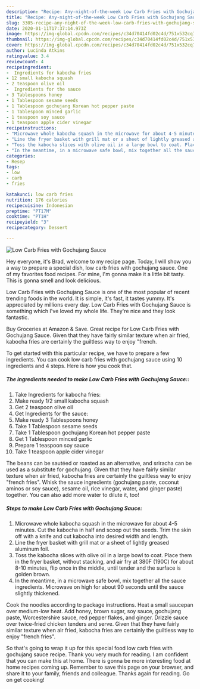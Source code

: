 ```yaml
---
description: "Recipe: Any-night-of-the-week Low Carb Fries with Gochujang Sauce"
title: "Recipe: Any-night-of-the-week Low Carb Fries with Gochujang Sauce"
slug: 3305-recipe-any-night-of-the-week-low-carb-fries-with-gochujang-sauce
date: 2020-01-11T17:37:14.973Z
image: https://img-global.cpcdn.com/recipes/c34d70414fd02c4d/751x532cq70/low-carb-fries-with-gochujang-sauce-recipe-main-photo.jpg
thumbnail: https://img-global.cpcdn.com/recipes/c34d70414fd02c4d/751x532cq70/low-carb-fries-with-gochujang-sauce-recipe-main-photo.jpg
cover: https://img-global.cpcdn.com/recipes/c34d70414fd02c4d/751x532cq70/low-carb-fries-with-gochujang-sauce-recipe-main-photo.jpg
author: Lucinda Atkins
ratingvalue: 3.4
reviewcount: 4
recipeingredient:
-  Ingredients for kabocha fries
- 12 small kabocha squash
- 2 teaspoon olive oil
-  Ingredients for the sauce
- 3 Tablespoons honey
- 1 Tablespoon sesame seeds
- 1 Tablespoon gochujang Korean hot pepper paste
- 1 Tablespoon minced garlic
- 1 teaspoon soy sauce
- 1 teaspoon apple cider vinegar
recipeinstructions:
- "Microwave whole kabocha squash in the microwave for about 4-5 minutes. Cut the kabocha in half and scoop out the seeds. Trim the skin off with a knife and cut kabocha into desired width and length."
- "Line the fryer basket with grill mat or a sheet of lightly greased aluminum foil."
- "Toss the kabocha slices with olive oil in a large bowl to coat. Place them in the fryer basket, without stacking, and air fry at 380F (190C) for about 8-10 minutes, flip once in the middle, until tender and the surface is golden brown."
- "In the meantime, in a microwave safe bowl, mix together all the sauce ingredients. Microwave on high for about 90 seconds until the sauce slightly thickened."
categories:
- Resep
tags:
- low
- carb
- fries

katakunci: low carb fries
nutrition: 176 calories
recipecuisine: Indonesian
preptime: "PT17M"
cooktime: "PT1H"
recipeyield: "3"
recipecategory: Dessert

---
```



![Low Carb Fries with Gochujang Sauce](https://img-global.cpcdn.com/recipes/c34d70414fd02c4d/751x532cq70/low-carb-fries-with-gochujang-sauce-recipe-main-photo.jpg)

Hey everyone, it's Brad, welcome to my recipe page. Today, I will show you a way to prepare a special dish, low carb fries with gochujang sauce. One of my favorites food recipes. For mine, I'm gonna make it a little bit tasty. This is gonna smell and look delicious.

Low Carb Fries with Gochujang Sauce is one of the most popular of recent trending foods in the world. It is simple, it's fast, it tastes yummy. It's appreciated by millions every day. Low Carb Fries with Gochujang Sauce is something which I've loved my whole life. They're nice and they look fantastic.

Buy Groceries at Amazon &amp; Save. Great recipe for Low Carb Fries with Gochujang Sauce. Given that they have fairly similar texture when air fried, kabocha fries are certainly the guiltless way to enjoy &#34;french.


To get started with this particular recipe, we have to prepare a few ingredients. You can cook low carb fries with gochujang sauce using 10 ingredients and 4 steps. Here is how you cook that.

##### The ingredients needed to make Low Carb Fries with Gochujang Sauce::

1. Take  Ingredients for kabocha fries:
1. Make ready 1/2 small kabocha squash
1. Get 2 teaspoon olive oil
1. Get  Ingredients for the sauce:
1. Make ready 3 Tablespoons honey
1. Take 1 Tablespoon sesame seeds
1. Take 1 Tablespoon gochujang Korean hot pepper paste
1. Get 1 Tablespoon minced garlic
1. Prepare 1 teaspoon soy sauce
1. Take 1 teaspoon apple cider vinegar


The beans can be sautéed or roasted as an alternative, and sriracha can be used as a substitute for gochujang. Given that they have fairly similar texture when air fried, kabocha fries are certainly the guiltless way to enjoy &#34;french fries&#34;. Whisk the sauce ingredients (gochujang paste, coconut aminos or soy sauce), sesame oil, rice vinegar, water, and ginger paste) together. You can also add more water to dilute it, too! 

##### Steps to make Low Carb Fries with Gochujang Sauce:

1. Microwave whole kabocha squash in the microwave for about 4-5 minutes. Cut the kabocha in half and scoop out the seeds. Trim the skin off with a knife and cut kabocha into desired width and length.
1. Line the fryer basket with grill mat or a sheet of lightly greased aluminum foil.
1. Toss the kabocha slices with olive oil in a large bowl to coat. Place them in the fryer basket, without stacking, and air fry at 380F (190C) for about 8-10 minutes, flip once in the middle, until tender and the surface is golden brown.
1. In the meantime, in a microwave safe bowl, mix together all the sauce ingredients. Microwave on high for about 90 seconds until the sauce slightly thickened.


Cook the noodles according to package instructions. Heat a small saucepan over medium-low heat. Add honey, brown sugar, soy sauce, gochujang paste, Worcestershire sauce, red pepper flakes, and ginger. Drizzle sauce over twice-fried chicken tenders and serve. Given that they have fairly similar texture when air fried, kabocha fries are certainly the guiltless way to enjoy &#34;french fries&#34;. 

So that's going to wrap it up for this special food low carb fries with gochujang sauce recipe. Thank you very much for reading. I am confident that you can make this at home. There is gonna be more interesting food at home recipes coming up. Remember to save this page on your browser, and share it to your family, friends and colleague. Thanks again for reading. Go on get cooking!
